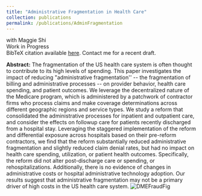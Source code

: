 ```yaml
---
title: "Administrative Fragmentation in Health Care"
collection: publications
permalink: /publications/AdminFragmentation
---
```

with Maggie Shi<br>
Work in Progress<br>
BibTeX citation available [here](https://rileyleague.github.io/bibfiles/league2025administrative.md). Contact me for a recent draft.

**Abstract:** The fragmentation of the US health care system is often thought to contribute to its high levels of spending. This paper investigates the impact of reducing "administrative fragmentation'' -- the fragmentation of billing and administrative processes -- on provider behavior, health care spending, and patient outcomes. We leverage the decentralized nature of the Medicare program, which is administered by a patchwork of contractor firms who process claims and make coverage determinations across different geographic regions and service types. We study a reform that consolidated the administrative processes for inpatient and outpatient care, and consider the effects on followup care for patients recently discharged from a hospital stay. Leveraging the staggered implementation of the reform and differential exposure across hospitals based on their pre-reform contractors, we find that the reform substantially reduced administrative fragmentation and slightly reduced claim denial rates, but had no impact on health care spending, utilization, or patient health outcomes. Specifically, the reform did not alter post-discharge care or spending, or rehospitalizations. Additionally, there is no evidence of changes in administrative costs or hospital administrative technology adoption. Our results suggest that administrative fragmentation may not be a primary driver of high costs in the US health care system.
![DMEFraudFig](https://rileyleague.github.io/images/DMEfraud_share.png)
